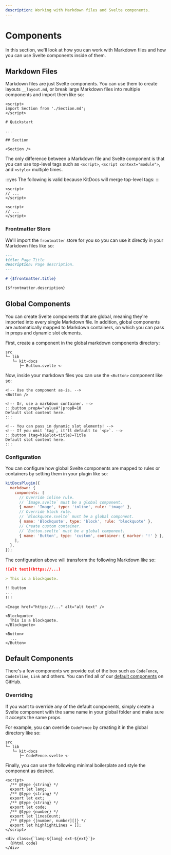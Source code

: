 ```yaml
---
description: Working with Markdown files and Svelte components.
---
```


# Components

In this section, we'll look at how you can work with Markdown files and how you can use Svelte
components inside of them.

## Markdown Files

Markdown files are just Svelte components. You can use them to create layouts `__layout.md`, or
break large Markdown files into multiple components and import them like so:

```svelte title=Component.md
<script>
import Section from './Section.md';
</script>

# Quickstart

...

## Section

<Section />
```

The only difference between a Markdown file and Svelte component is that you can use top-level
tags such as `<script>`, `<script context="module">`, and `<style>` multiple times.

:::yes
The following is valid because KitDocs will merge top-level tags:
:::

```svelte title=Component.md
<script>
// ...
</script>

<script>
// ...
</script>
```

### Frontmatter Store

We'll import the `frontmatter` store for you so you can use it directly in your Markdown files like
so:

```md
---
title: Page Title
description: Page description.
---

# {$frontmatter.title}

{$frontmatter.description}
```

## Global Components

You can create Svelte components that are global, meaning they're imported into every single
Markdown file. In addition, global components are automatically mapped to Markdown containers,
on which you can pass in props and dynamic slot elements.

First, create a component in the global markdown components directory:

```
src
└─ lib
   └─ kit-docs
      ├─ Button.svelte <-
```

Now, inside your markdown files you can use the `<Button>` component like so:

```svelte title=Component.md
<!-- Use the component as-is. -->
<Button />

<!-- Or, use a markdown container. -->
:::button propA="valueA"|propB=10
Default slot content here.
:::

<!-- You can pass in dynamic slot elements! -->
<!-- If you omit `tag`, it'll default to `<p>`. -->
:::button (tag=h1&slot=title)=Title
Default slot content here.
:::
```

### Configuration

You can configure how global Svelte components are mapped to rules or containers by setting
them in your plugin like so:

```js title=svelte.config.js
kitDocsPlugin({
  markdown: {
    components: [
      // Override inline rule.
      // `Image.svelte` must be a global component.
      { name: 'Image', type: 'inline', rule: 'image' },
      // Override block rule.
      // `Blockquote.svelte` must be a global component.
      { name: 'Blockquote', type: 'block', rule: 'blockquote' },
      // Create custom container.
      // `Button.svelte` must be a global component.
      { name: 'Button', type: 'custom', container: { marker: '!' } },
    ],
  },
});
```

The configuration above will transform the following Markdown like so:

```md
![alt text](https://...)

> This is a blockquote.

!!!button
...
!!!
```

```svelte
<Image href="https://..." alt="alt text" />

<Blockquote>
  This is a blockquote.
</Blockquote>

<Button>
  ...
</Button>
```

## Default Components

There's a few components we provide out of the box such as `CodeFence`, `CodeInline`, `Link` and
others. You can find all of our [default components](https://github.com/svelteness/kit-docs/tree/main/packages/kit-docs/src/lib/kit-docs)
on GitHub.

### Overriding

If you want to override any of the default components, simply create a Svelte component with the
same name in your global folder and make sure it accepts the same props.

For example, you can override `CodeFence` by creating it in the global directory like so:

```
src
└─ lib
   └─ kit-docs
      ├─ CodeFence.svelte <-
```

Finally, you can use the following minimal boilerplate and style the component as desired.

```svelte title=CodeFence.svelte|copy
<script>
  /** @type {string} */
  export let lang;
  /** @type {string} */
  export let ext;
  /** @type {string} */
  export let code;
  /** @type {number} */
  export let linesCount;
  /** @type {[number, number][]} */
  export let highlightLines = [];
</script>

<div class={`lang-${lang} ext-${ext}`}>
  {@html code}
</div>
```
